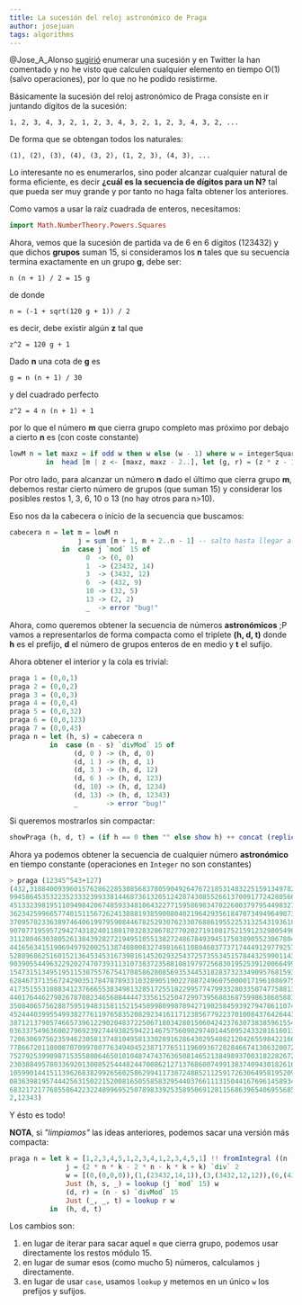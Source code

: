 ```yaml
---
title: La sucesión del reloj astronómico de Praga
author: josejuan
tags: algorithms
---
```


@Jose_A_Alonso <a href="http://www.glc.us.es/~jalonso/exercitium/la-sucesion-del-reloj-astronomico-de-praga">sugirió</a> enumerar una sucesión y en Twitter la han comentado y no he visto que calculen cualquier elemento en tiempo O(1) (salvo operaciones), por lo que no he podido resistirme.

Básicamente la sucesión del reloj astronómico de Praga consiste en ir juntando dígitos de la sucesión:

```
1, 2, 3, 4, 3, 2, 1, 2, 3, 4, 3, 2, 1, 2, 3, 4, 3, 2, ...
```

De forma que se obtengan todos los naturales:

```
(1), (2), (3), (4), (3, 2), (1, 2, 3), (4, 3), ...
```

Lo interesante no es enumerarlos, sino poder alcanzar cualquier natural de forma eficiente, es decir **¿cuál es la secuencia de dígitos para un N?** tal que pueda ser muy grande y por tanto no haga falta obtener los anteriores.

Como vamos a usar la raíz cuadrada de enteros, necesitamos:

```haskell
import Math.NumberTheory.Powers.Squares
```

Ahora, vemos que la sucesión de partida va de 6 en 6 dígitos (123432) y que dichos **grupos** suman 15, si consideramos los **n** tales que su secuencia termina exactamente en un grupo **g**, debe ser:

```
n (n + 1) / 2 = 15 g
```

de donde

```
n = (-1 + sqrt(120 g + 1)) / 2
```

es decir, debe existir algún **z** tal que

```
z^2 = 120 g + 1
```

Dado **n** una cota de **g** es

```
g = n (n + 1) / 30
```

y del cuadrado perfecto

```
z^2 = 4 n (n + 1) + 1
```

por lo que el número **m** que cierra grupo completo mas próximo por debajo a cierto **n** es (con coste constante)

```haskell
lowM n = let maxz = if odd w then w else (w - 1) where w = integerSquareRoot $ 4 * n * (n + 1) + 1
         in  head [m | z <- [maxz, maxz - 2..], let (g, r) = (z * z - 1) `divMod` 120, r == 0, let m = (z - 1) `div` 2, m < n]
```

Por otro lado, para alcanzar un número **n** dado el último que cierra grupo **m**, debemos restar cierto número de grupos (que suman 15) y considerar los posibles restos 1, 3, 6, 10 o 13 (no hay otros para n>10).

Eso nos da la cabecera o inicio de la secuencia que buscamos:

```haskell
cabecera n = let m = lowM n
                 j = sum [m + 1, m + 2..n - 1] -- salto hasta llegar a n
             in  case j `mod` 15 of
                   0  -> (0, 0)
                   1  -> (23432, 14)
                   3  -> (3432, 12)
                   6  -> (432, 9)
                   10 -> (32, 5)
                   13 -> (2, 2)
                   _  -> error "bug!"
```

Ahora, como queremos obtener la secuencia de números **astronómicos** ;P vamos a representarlos de forma compacta como el triplete **(h, d, t)** donde **h** es el prefijo, **d** el número de grupos enteros de en medio y **t** el sufijo.


Ahora obtener el interior y la cola es trivial:

```haskell
praga 1 = (0,0,1)
praga 2 = (0,0,2)
praga 3 = (0,0,3)
praga 4 = (0,0,4)
praga 5 = (0,0,32)
praga 6 = (0,0,123)
praga 7 = (0,0,43)
praga n = let (h, s) = cabecera n
          in  case (n - s) `divMod` 15 of
                (d, 0 ) -> (h, d, 0)
                (d, 1 ) -> (h, d, 1)
                (d, 3 ) -> (h, d, 12)
                (d, 6 ) -> (h, d, 123)
                (d, 10) -> (h, d, 1234)
                (d, 13) -> (h, d, 12343)
                _       -> error "bug!"
```

Si queremos mostrarlos sin compactar:

```haskell
showPraga (h, d, t) = (if h == 0 then "" else show h) ++ concat (replicate d "123432") ++ (if t == 0 then "" else show t)
```

Ahora ya podemos obtener la secuencia de cualquier número **astronómico** en tiempo constante (operaciones en `Integer` no son constantes)

```haskell
> praga (12345^543+127)
(432,318840093960157628622853085683780590492647672185314832251591349782946086789365739474
99458645353223523332399338144687361320512428743085526613700917724280566663878314870335800
45133239819511094984206748593348106432277159586903470226003797954498327992309848186805312
36234259966577401511567262413888193859008040219642935618470734949649073892973859225142478
37095702336389746406199795908446782529307623307688619552253132543193618118041776941309182
90707719595729427431824011801703283286782770202719108175215912329805496719890944711589523
31128046303805261384392827219495105513827248678493945175038905523067804489002608599697849
44165634151906949792002513874080083274981661108046037737174449129779257332819868431906179
52889686251601521364534531673981614520293254372573553451578443259901143311679123857670923
90390554496322920274707393113107383723588108197972568301952539120066499128101822451275711
15473151349519511538755767541708586280856935344531828373233490957681593417731003045549281
62846737135672429035178478789331032890519022788724960750000171961086975965437708140123055
41735155310883412376665538349813285172551822995774799332803350747758813950917042154392994
44017644627982678708234656884444733561525047299739568836875998638685881378638633807817015
35084065756288759519483158115215458998099878942719025845939279478611074545467653741852375
45244403995549938277611976583520829234161171238567792237010084376426443392703742802870506
38712137905746657396122902048372250671803428015060424237630738385961554522778451615252327
03633754963600279692392744938259422146757560902974014450952433281616013078543684163380154
72063069756235946230581374810495813302891628643029540821204265598422166774955343816378021
77866720118008707099780776349404523871776511196093672828466741306320072527233917492564673
75279253990987153558006465010104874743763650814652138498937003182282672502834452166398974
23038849578033692013008525444824470086212713768600749913837409430182616021180349340237147
10599014415113962683829926560258629941173872488521125917263064958195209446978714565548023
08363981957444256315022152008165055858329544037661113150441676961458934236400465549365205
68321721776855864223224899695250789833925358950691281156863965406955685466527938842773438
2,12343)
```

Y ésto es todo!

**NOTA**, si _"limpiamos"_ las ideas anteriores, podemos sacar una versión más compacta:

```haskell
praga n = let k = [1,2,3,4,5,1,2,3,4,1,2,3,4,5,1] !! fromIntegral ((n - 1) `mod` 15)
              j = (2 * n * k - 2 * n - k * k + k) `div` 2
              w = [(0,(0,0,0)),(1,(23432,14,1)),(3,(3432,12,12)),(6,(432,9,123)),(10,(32,5,1234)),(13,(2,2,12343))]
              Just (h, s, _) = lookup (j `mod` 15) w
              (d, r) = (n - s) `divMod` 15
              Just (_, _, t) = lookup r w
          in  (h, d, t)
```

Los cambios son:
1. en lugar de iterar para sacar aquel `m` que cierra grupo, podemos usar directamente los restos módulo 15.
2. en lugar de sumar esos (como mucho 5) números, calculamos `j` directamente.
3. en lugar de usar `case`, usamos `lookup` y metemos en un único `w` los prefijos y sufijos.

